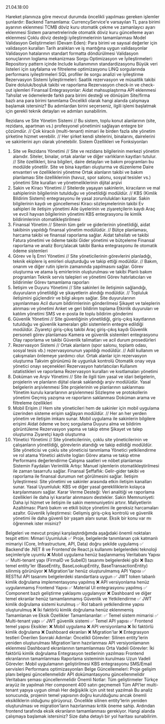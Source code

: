 21.04.18:00

Hareket planınıza göre mevcut durumda öncelikli yapılması gereken işlemler şunlardır:
Backend Tamamlama:
CurrencyService'e varsayılan TL para birimi ayarının eklenmesi
TCMB döviz kuru otomatik çekme ve zamanlayıcı ayarı eklenmesi
Sistem parametrelerinde otomatik döviz kuru güncelleme ayarı eklenmesi
Çoklu döviz desteği iyileştirmelerinin tamamlanması
Model Validasyon Geliştirmeleri (Devam Eden):
Para birimi ve sayısal değerler için validasyon kuralları
Tarih aralıkları ve iş mantığına uygun validasyonlar
Validasyon hatalarının standart formatta döndürülmesi
Validasyon sonuçlarının loglama mekanizması
Sorgu Optimizasyon ve İyileştirmeleri:
Repository pattern içinde Include kullanımının standardizasyonu
Büyük veri listeleri için sayfalama ve filtreleme optimizasyonu
LINQ sorgularında performans iyileştirmeleri
SQL profiler ile sorgu analizi ve iyileştirme
Rezervasyon Sistemi İyileştirmeleri:
Saatlik rezervasyon ve müsaitlik takibi
Daire doluluk/boşluk takibi ve raporlama
Rezervasyon check-in ve check-out işlemleri
Finansal Entegrasyonlar:
Aidat mahsuplaştırma API eklenmesi
Tahsilat ve ödemelerde farklı para birimi desteği ve dönüşüm
Site/firma bazlı ana para birimi tanımlama
Öncelikli olarak hangi alanda çalışmaya başlamak istersiniz? Bu adımlardan birini seçerseniz, ilgili işlemi başlatmak için gerekli teknik detayları ve adımları sunabilirim.




Rezidans ve Site Yönetim Sistemi
// Bu sistem, toplu konut alanlarının (site, rezidans, apartman vs.) profesyonel yönetimini sağlayan entegre bir çözümdür.
// Çok kiracılı (multi-tenant) mimari ile birden fazla site yönetim şirketine hizmet verebilir.
// Her şirket kendi sitelerini, binalarını, dairelerini ve sakinlerini ayrı olarak yönetebilir.
Sistem Özellikleri ve Fonksiyonları
1. Site ve Rezidans Yönetimi
// Site ve rezidans bilgilerinin merkezi yönetim alanıdır. Siteler, binalar, ortak alanlar ve diğer varlıkların kayıtları tutulur.
// Site özellikleri, bina bilgileri, daire detayları ve bakım programları bu modülde yönetilir.
Site ve bina kayıtları oluşturma ve düzenleme
Daire envanteri ve özelliklerini yönetme
Ortak alanların takibi ve bakım planlaması
Site özelliklerinin (havuz, spor salonu, sosyal tesisler vs.) yönetimi
Site kuralları ve yönetmeliklerinin dijital arşivi
2. Sakin ve Kiracı Yönetimi
// Sitelerde yaşayan sakinlerin, kiracıların ve mal sahiplerinin bilgilerinin tutulduğu ve yönetildiği modüldür.
// KBS (Kimlik Bildirim Sistemi) entegrasyonu ile yasal zorunlulukları karşılar.
Sakin bilgilerinin kaydı ve güncellemesi
Kiracı sözleşmelerinin takibi
Ev sahipleri ile iletişim yönetimi
Aile üyelerinin ve ziyaretçilerin kaydı
Araç ve evcil hayvan bilgilerinin yönetimi
KBS entegrasyonu ile kimlik bildirimlerinin otomatikleştirilmesi
3. Finansal Yönetim
// Sitenin tüm gelir ve giderlerinin yönetildiği, aidat takibinin yapıldığı finansal yönetim modülüdür.
// Bütçe planlaması, harcama takibi ve finansal raporlama sağlar.
Aidat tahsilatı ve takibi
Fatura yönetimi ve ödeme takibi
Gider yönetimi ve bütçeleme
Finansal raporlama ve analiz
Borç/alacak takibi
Banka entegrasyonu ile otomatik ödeme sistemleri
4. Görev ve İş Emri Yönetimi
// Site yöneticilerinin görevlerini planladığı, teknik ekiplere iş emirleri oluşturduğu ve takip ettiği modüldür.
// Bakım, onarım ve diğer rutin işlerin zamanında yapılmasını sağlar.
Görev oluşturma ve atama
İş emirlerinin oluşturulması ve takibi
Planlı bakım programları
Teknik servis talepleri ve yönetimi
Görev hatırlatıcıları ve bildirimler
Görev tamamlama raporları
5. İletişim ve Duyuru Yönetimi
// Site sakinleri ile iletişimin sağlandığı, duyuruların yönetildiği ve şikayetlerin alındığı modüldür.
// Topluluk iletişimini güçlendirir ve bilgi akışını sağlar.
Site duyurularının yayınlanması
Acil durum bildirimlerinin gönderilmesi
Şikayet ve taleplerin alınması ve yönetimi
Anket ve geri bildirim toplama
Etkinlik duyuruları ve katılım yönetimi
SMS ve e-posta ile toplu bildirim gönderimi
6. Güvenlik Yönetimi
// Site güvenliğinin yönetildiği, giriş-çıkış kayıtlarının tutulduğu ve güvenlik kameraları gibi sistemlerin entegre edildiği modüldür.
Ziyaretçi giriş-çıkış takibi
Araç giriş-çıkış kaydı
Güvenlik personeli görev planlaması
Kamera ve güvenlik sistemleri entegrasyonu
Olay raporlama ve takibi
Güvenlik talimatları ve acil durum prosedürleri
7. Rezervasyon Sistemi
// Ortak alanların (spor salonu, toplantı odası, sosyal tesis vb.) rezervasyonunun yapıldığı modüldür.
// Adil kullanım ve çakışmaları önlemeye yardımcı olur.
Ortak alanlar için rezervasyon oluşturma
Takvim görünümü ile uygunluk kontrolü
Otomatik onay veya yönetici onayı seçenekleri
Rezervasyon hatırlatıcıları
Kullanım istatistikleri ve raporlama
Rezervasyon kuralları ve kısıtlamaları yönetimi
8. Doküman ve Arşiv Yönetimi
// Site ile ilgili tüm yasal ve idari belgelerin, projelerin ve planların dijital olarak saklandığı arşiv modülüdür.
Yasal belgelerin arşivlenmesi
Site projelerinin ve planlarının saklanması
Yönetim kurulu kararlarının arşivlenmesi
Sözleşme ve protokollerin yönetimi
Geçmiş yazışma ve raporların saklanması
Doküman arama ve filtreleme özellikleri
9. Mobil Erişim
// Hem site yöneticileri hem de sakinler için mobil uygulama üzerinden sisteme erişim sağlayan modüldür.
// Her an her yerden yönetim ve iletişim imkanı sunar.
Mobil uygulama ile sakinlerin bilgilere erişimi
Aidat ödeme ve borç sorgulama
Duyuru alma ve bildirim görüntüleme
Rezervasyon yapma ve takip etme
Şikayet ve talep oluşturma
Ziyaretçi kaydı oluşturma
10. Yönetici Yönetimi
// Site yöneticilerinin, çoklu site yöneticilerinin ve çalışanların yönetildiği, görevlerin atandığı ve takip edildiği modüldür.
Site yöneticisi ve çoklu site yöneticisi tanımlama
Yönetici yetkilendirme ve rol atama
Yönetici aktivite logları
Görev atama ve takip etme
Performans değerlendirme
Çalışma saatleri ve nöbet planlaması
Sistemin Faydaları
Verimlilik Artışı: Manuel işlemlerin otomatikleştirilmesi ile zaman tasarrufu sağlar.
Finansal Şeffaflık: Gelir-gider takibi ve raporlama ile finansal durumun net görülmesini sağlar.
İletişim İyileştirmesi: Site yönetimi ve sakinler arasında etkin iletişim kanalları sunar.
Yasal Uyumluluk: KBS ve diğer yasal gerekliliklerin kolayca karşılanmasını sağlar.
Karar Verme Desteği: Veri analitiği ve raporlama özellikleri ile daha iyi kararlar alınmasını destekler.
Sakin Memnuniyeti: Daha iyi hizmet ve iletişim ile sakin memnuniyetini artırır.
Maliyetlerin Azaltılması: Planlı bakım ve etkili bütçe yönetimi ile gereksiz harcamaları azaltır.
Güvenlik İyileştirmesi: Gelişmiş giriş-çıkış kontrolü ve güvenlik yönetimi ile daha güvenli bir yaşam alanı sunar.
Eksik bir konu var mı öğrenmek ister misiniz?












Belgeleri ve mevcut projeyi karşılaştırdığımda aşağıdaki önemli noktaları tespit ettim:
Mimari Uyumluluk
✅ Proje, belgelerde tanımlanan çok katmanlı mimariyi (Core, Infrastructure, API, Data) doğru şekilde uygulamış
✅ Backend'de .NET 8 ve Frontend'de React.js kullanımı belgelerdeki teknoloji seçimleriyle uyumlu
❌ Mobil uygulama henüz başlanmamış
Veritabanı Yapısı
✅ Multi-tenant yapı (FirmaID ve SubeID) tasarımı belgelerdeki gibi
❌ Bazı temel entity'ler (BaseEntity, BaseLookupEntity, BaseTransactionEntity) silinmiş görünüyor
❌ Migration'lar henüz oluşturulmamış
API Yapısı
✅ RESTful API tasarımı belgelerdeki standartlara uygun
✅ JWT token tabanlı kimlik doğrulama implementasyonu yapılmış
❌ API versiyonlama henüz uygulanmamış
Frontend Yapısı
✅ Material UI entegrasyonu yapılmış
✅ Component bazlı geliştirme yaklaşımı uygulanıyor
❌ Dashboard ve diğer temel ekranlar henüz tamamlanmamış
Güvenlik ve Yetkilendirme
✅ JWT kimlik doğrulama sistemi kurulmuş
✅ Rol tabanlı yetkilendirme yapısı oluşturulmuş
❌ İki faktörlü kimlik doğrulama henüz eklenmemiş
Tamamlanan ve Eksik Özellikler
Tamamlananlar:
✅ Temel sistem mimarisi
✅ Multi-tenant yapı
✅ JWT güvenlik sistemi
✅ Temel API yapısı
✅ Frontend temel yapısı
Eksikler:
❌ Mobil uygulama
❌ API versiyonlama
❌ İki faktörlü kimlik doğrulama
❌ Dashboard ekranları
❌ Migration'lar
❌ Entegrasyon testleri
Önerilen Sonraki Adımlar:
Öncelikli Görevler:
Silinen entity'lerin yeniden oluşturulması
Migration'ların hazırlanması
API versiyonlamanın eklenmesi
Dashboard ekranlarının tamamlanması
Orta Vadeli Görevler:
İki faktörlü kimlik doğrulama
Entegrasyon testlerinin yazılması
Frontend ekranlarının tamamlanması
Raporlama sisteminin kurulması
Uzun Vadeli Görevler:
Mobil uygulamanın geliştirilmesi
KBS entegrasyonu
SMS/Email servisleri
Performans optimizasyonları
Belge Güncellemeleri:
Proje gelişim planı belgesi güncellenmelidir
API dokümantasyonu güncellenmelidir
Veritabanı şeması güncellenmelidir
Önemli Notlar:
Tüm geliştirmeler Türkçe arayüz ile yapılmalı
Her component 400 satırı geçmemeli
Tüm API'ler multi-tenant yapıya uygun olmalı
Her değişiklik için unit test yazılmalı
Bu analiz sonucunda, projenin temel yapısının doğru kurulduğunu ancak önemli eksikliklerin olduğunu görüyoruz. Öncelikle silinen entity'lerin yeniden oluşturulması ve migration'ların hazırlanması kritik öneme sahip. Ardından frontend tarafında eksik ekranların tamamlanması gerekiyor.
Hangi alanda çalışmaya başlamak istersiniz? Size daha detaylı bir yol haritası sunabilirim.



